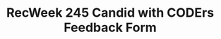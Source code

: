 ---
title: RecWeek 245 Candid with CODErs Feedback Form
redirect_to: https://forms.gle/cs9gUY9bEjvV8hm6A
redirect_from: 
  - /RW24-CwCFeedbackForm
  - /rw24-cwcfeedbackform
---